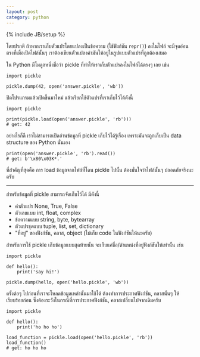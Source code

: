 ```yaml
---
layout: post
category: python
---
```

{% include JB/setup %}

โดยปรกติ ถ้าหากเราเก็บตัวแปรโดยแปลงเป็นข้อความ (ใช้ฟังก์ชัน `repr()`) ลงในไฟล์ จะมีจุดอ่อนตรงที่เมื่อเปิดไฟล์นั้นๆ เราต้องเขียนตัวแปลงค่ามันให้อยู่ในรูปแบบตัวแปรที่ถูกต้องเสมอ

ใน Python มีโมดูลหนึ่งชื่อว่า pickle ที่ทำให้เราเก็บตัวแปรลงในไฟล์ได้ตรงๆ เลย เช่น

    import pickle

    pickle.dump(42, open('answer.pickle', 'wb'))

ปิดโปรแกรมแล้วเปิดขึ้นมาใหม่ แล้วเรียกใช้ตัวแปรที่เราเก็บไว้ได้ดังนี้

    import pickle

    print(pickle.load(open('answer.pickle', 'rb')))
    # get: 42

อย่างไรก็ดี เราไม่สามารถเปิดอ่านข้อมูลที่ pickle เก็บไว้ได้รู้เรื่อง เพราะมันจะถูกเก็บเป็น data structure ของ Python นั่นเอง

    print(open('answer.pickle', 'rb').read())
    # get: b'\x80\x03K*.'

ที่สำคัญที่สุดคือ การ load ข้อมูลจากไฟล์ที่โดน pickle ไปนั้น ต้องมั่นใจว่าไฟล์นั้นๆ ปลอดภัยจริงนะครับ

---

สำหรับข้อมูลที่ pickle สามารถจัดเก็บไว้ได้ มีดังนี้

- ค่าตัวแปร None, True, False
- ตัวเลขแบบ int, float, complex
- ข้อความแบบ string, byte, bytearray
- ตัวแปรชุดแบบ tuple, list, set, dictionary
- "ที่อยู่" ของฟังก์ชัน, คลาส, object (ไม่เก็บ code ในฟังก์ชันให้นะครับ)

สำหรับการใช้ pickle เก็บข้อมูลแบบสุดท้ายนั้น จะเก็บแค่ชื่อ/ตำแหน่งที่อยู่ฟังก์ชันให้เท่านั้น เช่น

    import pickle

    def hello():
        print('say hi!')

    pickle.dump(hello, open('hello.pickle', 'wb'))

ครั้งต่อๆ ไปก่อนที่เราจะโหลดข้อมูลเหล่านั้นมาใช้ได้ ต้องทำการประกาศฟังก์ชัน, คลาสนั้นๆ ให้เรียบร้อยก่อน ซึ่งต้องระวังในกรณีที่การประกาศฟังก์ชัน, คลาสเปลี่ยนไปจากเดิมครับ

    import pickle

    def hello():
        print('ho ho ho')

    load_function = pickle.load(open('hello.pickle', 'rb'))
    load_function()
    # get: ho ho ho
